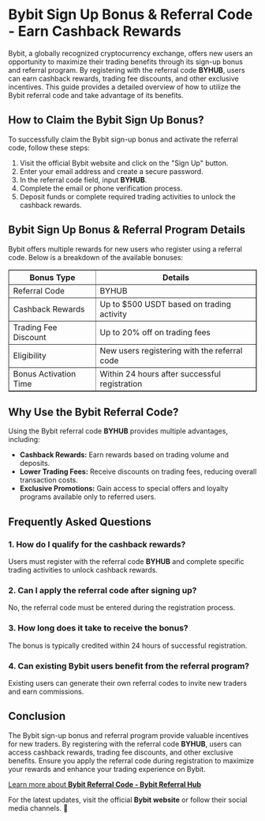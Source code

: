 <h1>Bybit Sign Up Bonus & Referral Code - Earn Cashback Rewards</h1>

<p>
  Bybit, a globally recognized cryptocurrency exchange, offers new users an
  opportunity to maximize their trading benefits through its sign-up bonus and
  referral program. By registering with the referral code
  <strong>BYHUB</strong>, users can earn cashback rewards, trading fee
  discounts, and other exclusive incentives. This guide provides a detailed
  overview of how to utilize the Bybit referral code and take advantage of its
  benefits.
</p>

<h2>How to Claim the Bybit Sign Up Bonus?</h2>
<p>
  To successfully claim the Bybit sign-up bonus and activate the referral code,
  follow these steps:
</p>
<ol>
  <li>Visit the official Bybit website and click on the "Sign Up" button.</li>
  <li>Enter your email address and create a secure password.</li>
  <li>In the referral code field, input <strong>BYHUB</strong>.</li>
  <li>Complete the email or phone verification process.</li>
  <li>
    Deposit funds or complete required trading activities to unlock the cashback
    rewards.
  </li>
</ol>

<h2>Bybit Sign Up Bonus & Referral Program Details</h2>
<p>
  Bybit offers multiple rewards for new users who register using a referral
  code. Below is a breakdown of the available bonuses:
</p>

<table border="1" cellspacing="0" cellpadding="5">
  <tr>
    <th>Bonus Type</th>
    <th>Details</th>
  </tr>
  <tr>
    <td>Referral Code</td>
    <td>BYHUB</td>
  </tr>
  <tr>
    <td>Cashback Rewards</td>
    <td>Up to $500 USDT based on trading activity</td>
  </tr>
  <tr>
    <td>Trading Fee Discount</td>
    <td>Up to 20% off on trading fees</td>
  </tr>
  <tr>
    <td>Eligibility</td>
    <td>New users registering with the referral code</td>
  </tr>
  <tr>
    <td>Bonus Activation Time</td>
    <td>Within 24 hours after successful registration</td>
  </tr>
</table>

<h2>Why Use the Bybit Referral Code?</h2>
<p>
  Using the Bybit referral code <strong>BYHUB</strong> provides multiple
  advantages, including:
</p>
<ul>
  <li>
    <strong>Cashback Rewards:</strong> Earn rewards based on trading volume and
    deposits.
  </li>
  <li>
    <strong>Lower Trading Fees:</strong> Receive discounts on trading fees,
    reducing overall transaction costs.
  </li>
  <li>
    <strong>Exclusive Promotions:</strong> Gain access to special offers and
    loyalty programs available only to referred users.
  </li>
</ul>

<h2>Frequently Asked Questions</h2>

<h3>1. How do I qualify for the cashback rewards?</h3>
<p>
  Users must register with the referral code <strong>BYHUB</strong> and complete
  specific trading activities to unlock cashback rewards.
</p>

<h3>2. Can I apply the referral code after signing up?</h3>
<p>No, the referral code must be entered during the registration process.</p>

<h3>3. How long does it take to receive the bonus?</h3>
<p>
  The bonus is typically credited within 24 hours of successful registration.
</p>

<h3>4. Can existing Bybit users benefit from the referral program?</h3>
<p>
  Existing users can generate their own referral codes to invite new traders and
  earn commissions.
</p>

<h2>Conclusion</h2>
<p>
  The Bybit sign-up bonus and referral program provide valuable incentives for
  new traders. By registering with the referral code <strong>BYHUB</strong>,
  users can access cashback rewards, trading fee discounts, and other exclusive
  benefits. Ensure you apply the referral code during registration to maximize
  your rewards and enhance your trading experience on Bybit.
</p>

<a href="https://github.com/CryptoReferralHub/Bybit-Referral-Hub" class="signup-link" target="_blank">
        Learn more about <strong>Bybit Referral Code - Bybit Referral Hub</strong>
  <i class="fas fa-user-plus"></i>
</a>

<p>
  For the latest updates, visit the official <strong>Bybit website</strong> or
  follow their social media channels. 🚀
</p>

